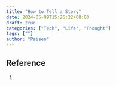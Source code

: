 ```yaml
---
title: "How to Tell a Story"
date: 2024-05-09T15:26:22+08:00
draft: true
categories: ["Tech", "Life", "Thought"]
tags: [""]
author: "Paisen"
---
```



## Reference
1. []()
